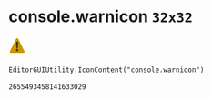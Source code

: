 # console.warnicon `32x32`
<img src="/img/console.warnicon.png" width=32 height=32>

``` CSharp
EditorGUIUtility.IconContent("console.warnicon")
```
```
2655493458141633029
```
